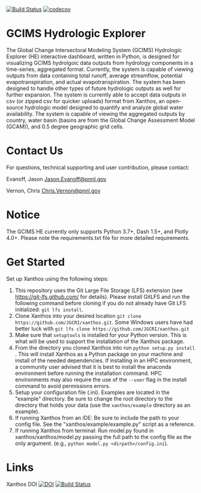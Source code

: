 [![Build Status](https://travis-ci.org/crvernon/xanthosvis.svg?branch=master)](https://travis-ci.org/crvernon/xanthosvis)
[![codecov](https://codecov.io/gh/crvernon/xanthosvis/branch/master/graph/badge.svg)](https://codecov.io/gh/crvernon/xanthosvis)

# GCIMS Hydrologic Explorer
The Global Change Intersectoral Modeling System (GCIMS) Hydrologic Explorer (HE) interactive dashboard, written in Python, is designed for visualizing GCIMS hydrolgoic data outputs from hydrology components in a time-series, aggregated format. 
Currently, the system is capable of viewing outputs from data containing total runoff, average streamflow, potential evapotranspiration, and actual evapotranspiration. The system has been designed
to handle other types of future hydrologic outputs as well for further expansion. The system is currently able to accept data outputs in csv (or zipped csv for quicker uploads) format 
from Xanthos, an open-source hydrologic model designed to quantify and analyze global water availability. The system is capable of viewing the aggregated outputs by country, water basin 
(basins are from the  Global Change Assessment Model (GCAM)), and 0.5 degree geographic grid cells.

# Contact Us
For questions, technical supporting and user contribution, please contact:

Evanoff, Jason <Jason.Evanoff@pnnl.gov>

Vernon, Chris <Chris.Vernon@pnnl.gov>

# Notice
The GCIMS HE currently only supports Python 3.7+, Dash 1.5+, and Plotly 4.0+. Please note the requirements.txt file for more detailed requirements.

# Get Started 
Set up Xanthos using the following steps:
1.  This repository uses the Git Large File Storage (LFS) extension (see https://git-lfs.github.com/ for details).  Please install GitLFS and run the following command before cloning if you do not already have Git LFS initialized:
`git lfs install`.
2.  Clone Xanthos into your desired location `git clone https://github.com/JGCRI/xanthos.git`.  Some Windows users have had better luck with `git lfs clone https://github.com/JGCRI/xanthos.git`
3.  Make sure that `setuptools` is installed for your Python version.  This is what will be used to support the installation of the Xanthos package.
4.  From the directory you cloned Xanthos into run `python setup.py install` .  This will install Xanthos as a Python package on your machine and install of the needed dependencies.  If installing in an HPC environment, a community user advised that it is best to install the anaconda environment before running the installation command.  HPC environments may also require the use of the `--user` flag in the install command to avoid permissions errors.
5.  Setup your configuration file (.ini).  Examples are located in the "example" directory.  Be sure to change the root directory to the directory that holds your data (use the `xanthos/example` directory as an example).
6. If running Xanthos from an IDE:  Be sure to include the path to your config file.  See the "xanthos/example/example.py" script as a reference.
7. If running Xanthos from terminal:  Run model.py found in xanthos/xanthos/model.py passing the full path to the config file as the only argument. (e.g., `python model.py <dirpath>/config.ini`).

# Links
Xanthos DOI
[![DOI](https://zenodo.org/badge/88797535.svg)](https://zenodo.org/badge/latestdoi/88797535) [![Build Status](https://travis-ci.org/JGCRI/xanthos.svg?branch=master)](https://travis-ci.org/JGCRI/xanthos)

